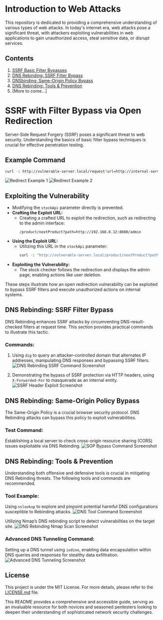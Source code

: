  # Introduction to Web Attacks

This repository is dedicated to providing a comprehensive understanding of various types of web attacks. In today's internet era, web attacks pose a significant threat, with attackers exploiting vulnerabilities in web applications to gain unauthorized access, steal sensitive data, or disrupt services.

## Contents

1. [SSRF Basic Filter Bypasses](#ssrf-basic-filter-bypasses)
2. [DNS Rebinding: SSRF Filter Bypass](#dns-rebinding-ssrf-filter-bypass)
3. [DNSbinding: Same-Origin Policy Bypass](#dns-rebinding-same-origin-policy-bypass)
4. [DNS Rebinding: Tools & Prevention](#dns-rebinding-tools--prevention)
5. [More to come...]

# SSRF with Filter Bypass via Open Redirection

Server-Side Request Forgery (SSRF) poses a significant threat to web security. Understanding the basics of basic filter bypass techniques is crucial for effective penetration testing.

## Example Command

```bash
curl -i http://vulnerable-server.local/request?url=http://internal-server.local/
```

![Redirect Example 1](https://i.postimg.cc/2y6jR0LB/redirectnb2.png)
![Redirect Example 2](https://i.postimg.cc/j5qtPMXk/redirect3.png)

## Exploiting the Vulnerability

- Modifying the `stockApi` parameter directly is prevented.
- **Crafting the Exploit URL:**
  - Creating a crafted URL to exploit the redirection, such as redirecting to the admin interface:
    ```plaintext
    /product/nextProduct?path=http://192.168.0.12:8080/admin
    ```
- **Using the Exploit URL:**
  - Utilizing this URL in the `stockApi` parameter:
    ```bash
    curl -i "http://vulnerable-server.local/product/nextProduct?path=http://192.168.0.12:8080/admin"
    ```
- **Exploiting the Vulnerability:**
  - The stock checker follows the redirection and displays the admin page, enabling actions like user deletion.

These steps illustrate how an open redirection vulnerability can be exploited to bypass SSRF filters and execute unauthorized actions on internal systems.

## DNS Rebinding: SSRF Filter Bypass

DNS Rebinding enhances SSRF attacks by circumventing DNS-result-checked filters at request time. This section provides practical commands to illustrate this tactic.

### Commands:

1. Using `dig` to query an attacker-controlled domain that alternates IP addresses, manipulating DNS responses and bypassing SSRF filters.
   ![DNS Rebinding SSRF Command Screenshot](assets/images/dns_rebinding_ssrf_command.png)
  
2. Demonstrating the bypass of SSRF protection via HTTP headers, using `X-Forwarded-For` to masquerade as an internal entity.
   ![SSRF Header Exploit Screenshot](assets/images/ssrf_header_exploit.png)

## DNS Rebinding: Same-Origin Policy Bypass

The Same-Origin Policy is a crucial browser security protocol. DNS Rebinding attacks can bypass this policy to exploit vulnerabilities.

### Test Command:

Establishing a local server to check cross-origin resource sharing (CORS) issues exploitable via DNS Rebinding.
![SOP Bypass Command Screenshot](assets/images/sop_bypass_command.png)

## DNS Rebinding: Tools & Prevention

Understanding both offensive and defensive tools is crucial in mitigating DNS Rebinding threats. The following tools and commands are recommended.

### Tool Example:

Using `nslookup` to explore and pinpoint potential harmful DNS configurations susceptible to Rebinding attacks.
![DNS Tool Command Screenshot](assets/images/dns_tool_command.png)

Utilizing Nmap’s DNS rebinding script to detect vulnerabilities on the target site.
![DNS Rebinding Nmap Scan Screenshot](assets/images/dns_rebinding_nmap_scan.png)

### Advanced DNS Tunneling Command:

Setting up a DNS tunnel using `iodine`, enabling data encapsulation within DNS queries and responses for stealthy data exfiltration.
![Advanced DNS Tunneling Screenshot](assets/images/advanced_dns_tunneling.png)

## License

This project is under the MIT License. For more details, please refer to the [LICENSE.md](LICENSE.md) file.

This README provides a comprehensive and accessible guide, serving as an invaluable resource for both novices and seasoned pentesters looking to deepen their understanding of sophisticated network security challenges.  
